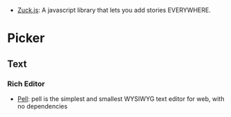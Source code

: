 - [Zuck.js](https://github.com/ramon82/zuck.js): A javascript library that lets you add stories EVERYWHERE.

# Picker

## Text

### Rich Editor
- [Pell](https://github.com/jaredreich/pell): pell is the simplest and smallest WYSIWYG text editor for web, with no dependencies